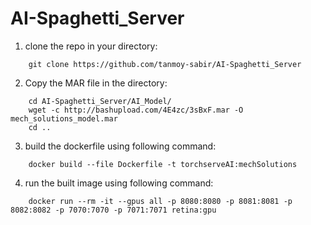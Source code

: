 # AI-Spaghetti_Server

1. clone the repo in your directory:
```
    git clone https://github.com/tanmoy-sabir/AI-Spaghetti_Server
```

2. Copy the MAR file in the directory:
```
    cd AI-Spaghetti_Server/AI_Model/
    wget -c http://bashupload.com/4E4zc/3sBxF.mar -O mech_solutions_model.mar
    cd ..
```

3. build the dockerfile using following command:
```
    docker build --file Dockerfile -t torchserveAI:mechSolutions
```


4. run the built image using following command:
```
    docker run --rm -it --gpus all -p 8080:8080 -p 8081:8081 -p 8082:8082 -p 7070:7070 -p 7071:7071 retina:gpu
```
